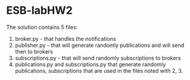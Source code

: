 # ESB-labHW2

The solution contains 5 files:
1. broker.py - that handles the notifications
2. publisher.py - that will generate randomly publications and will send then to brokers
3. subscriptions.py - that will send randomly subscriptions to brokers
4. publications.py and subscriptions.py that generate randomly publications, subscriptions that are used in the files noted with 2, 3.

